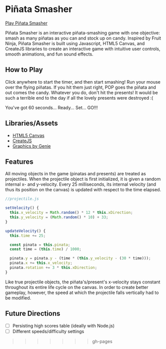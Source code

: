 # Piñata Smasher

[Play Piñata Smasher](https://amygbui.github.io/PinataSmasher/)


Piñata Smasher is an interactive piñata-smashing game with one objective: smash as many piñatas as you can and stock up on candy. Inspired by Fruit Ninja, Piñata Smasher is built using Javascript, HTML5 Canvas, and CreateJS libraries to create an interactive game with intuitive user controls, smooth animations, and fun sound effects.

## How to Play
Click anywhere to start the timer, and then start smashing! Run your mouse over the flying piñatas. If you hit them just right, POP goes the piñata and out comes the candy. Whatever you do, don't hit the presents! It would be such a terrible end to the day if all the lovely presents were destroyed :(

You've got 60 seconds... Ready... Set... GO!!!

## Libraries/Assets
* [HTML5 Canvas](https://developer.mozilla.org/en-US/docs/Web/API/Canvas_API)
* [CreateJS](http://createjs.com/)
* [Graphics by Genie](www.instagram.com/genieart)

## Features
All moving objects in the game (pinatas and presents) are treated as projectiles. When the projectile object is first initialized, it is given a random internal x- and y-velocity. Every 25 milliseconds, its internal velocity (and thus its position on the canvas) is updated with respect to the time elapsed.

``` javascript
//projectile.js

setVelocity() {
  this.x_velocity = Math.random() * 12 * this.xDirection;
  this.y_velocity = (Math.random() * 10) + 33;
}

updateVelocity() {
  this.time += 25;

  const pinata = this.pinata;
  const time = (this.time) / 1000;

  pinata.y = pinata.y - (time * (this.y_velocity - (30 * time)));
  pinata.x += this.x_velocity;
  pinata.rotation += 3 * this.xDirection;
}
```

Like true projectile objects, the piñata's/present's x-velocity stays constant throughout its entire life cycle on the canvas. In order to create better gameplay, however, the speed at which the projectile falls vertically had to be modified.

## Future Directions
* [ ] Persisting high scores table (ideally with Node.js)
* [ ] Different speeds/difficulty settings
>>>>>>> gh-pages

